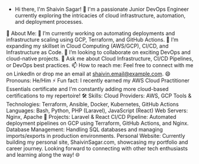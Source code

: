 - Hi there, I'm Shaivin Sagar! 👋
I'm a passionate Junior DevOps Engineer currently exploring the intricacies of cloud infrastructure, automation, and deployment processes.

🚀 About Me:
🔭 I’m currently working on automating deployments and infrastructure scaling using GCP, Terraform, and GitHub Actions.
🌱 I’m expanding my skillset in Cloud Computing (AWS/GCP), CI/CD, and Infrastructure as Code.
👯 I’m looking to collaborate on exciting DevOps and cloud-native projects.
💬 Ask me about Cloud Infrastructure, CI/CD Pipelines, or DevOps best practices.
📫 How to reach me: Feel free to connect with me on LinkedIn or drop me an email at shaivin.email@example.com.
😄 Pronouns: He/Him
⚡ Fun fact: I recently earned my AWS Cloud Practitioner Essentials certificate and I'm constantly adding more cloud-based certifications to my repertoire!
🛠️ Skills:
Cloud Providers: AWS, GCP
Tools & Technologies: Terraform, Ansible, Docker, Kubernetes, GitHub Actions
Languages: Bash, Python, PHP (Laravel), JavaScript (React)
Web Servers: Nginx, Apache
💼 Projects:
Laravel & React CI/CD Pipeline: Automated deployment pipelines on GCP using Terraform, GitHub Actions, and Nginx.
Database Management: Handling SQL databases and managing imports/exports in production environments.
Personal Website: Currently building my personal site, ShaivinSagar.com, showcasing my portfolio and career journey.
Looking forward to connecting with other tech enthusiasts and learning along the way! 🌐

